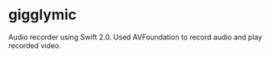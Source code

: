 # gigglymic
Audio recorder using Swift 2.0. Used AVFoundation to record audio and play recorded video.
